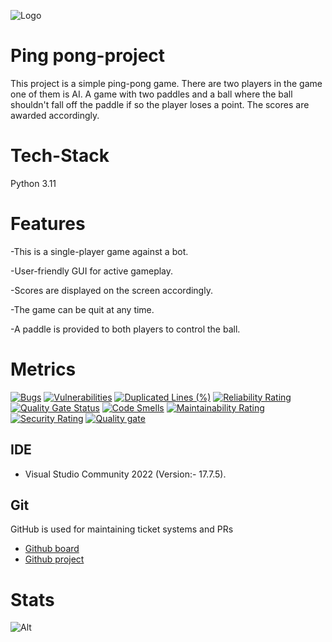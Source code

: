 ![Logo](https://i.pinimg.com/1200x/2c/d2/44/2cd244d545e8ce5c263bf5ba90ff7f79.jpg)


# Ping pong-project
This project is a simple ping-pong game.
There are two players in the game one of them is AI.
A game with two paddles and a ball where the ball shouldn't fall off the paddle if so the player loses a point.
The scores are awarded accordingly.


# Tech-Stack
Python 3.11


# Features
-This is a single-player game against a bot.

-User-friendly GUI for active gameplay.

-Scores are displayed on the screen accordingly.

-The game can be quit at any time.

-A paddle is provided to both players to control the ball.

# Metrics

[![Bugs](https://sonarcloud.io/api/project_badges/measure?project=Pradyumna2098_pingpong-project&metric=bugs)](https://sonarcloud.io/summary/new_code?id=Pradyumna2098_pingpong-project)
[![Vulnerabilities](https://sonarcloud.io/api/project_badges/measure?project=Pradyumna2098_pingpong-project&metric=vulnerabilities)](https://sonarcloud.io/summary/new_code?id=Pradyumna2098_pingpong-project)
[![Duplicated Lines (%)](https://sonarcloud.io/api/project_badges/measure?project=Pradyumna2098_pingpong-project&metric=duplicated_lines_density)](https://sonarcloud.io/summary/new_code?id=Pradyumna2098_pingpong-project)
[![Reliability Rating](https://sonarcloud.io/api/project_badges/measure?project=Pradyumna2098_pingpong-project&metric=reliability_rating)](https://sonarcloud.io/summary/new_code?id=Pradyumna2098_pingpong-project)
[![Quality Gate Status](https://sonarcloud.io/api/project_badges/measure?project=Pradyumna2098_pingpong-project&metric=alert_status)](https://sonarcloud.io/summary/new_code?id=Pradyumna2098_pingpong-project)
[![Code Smells](https://sonarcloud.io/api/project_badges/measure?project=Pradyumna2098_pingpong-project&metric=code_smells)](https://sonarcloud.io/summary/new_code?id=Pradyumna2098_pingpong-project)
[![Maintainability Rating](https://sonarcloud.io/api/project_badges/measure?project=Pradyumna2098_pingpong-project&metric=sqale_rating)](https://sonarcloud.io/summary/new_code?id=Pradyumna2098_pingpong-project)
[![Security Rating](https://sonarcloud.io/api/project_badges/measure?project=Pradyumna2098_pingpong-project&metric=security_rating)](https://sonarcloud.io/summary/new_code?id=Pradyumna2098_pingpong-project)
[![Quality gate](https://sonarcloud.io/api/project_badges/quality_gate?project=Pradyumna2098_pingpong-project)](https://sonarcloud.io/summary/new_code?id=Pradyumna2098_pingpong-project)

## IDE

 - Visual Studio Community 2022 (Version:- 17.7.5).

## Git

GitHub is used for maintaining ticket systems and PRs
- [Github board](https://github.com/Pradyumna2098/pingpong-project)
- [Github project](https://github.com/users/Pradyumna2098/projects/4)

# Stats
![Alt](https://repobeats.axiom.co/api/embed/b559d2e40001492d162da609caa0a9dcfd1b832c.svg "Repobeats analytics image")
